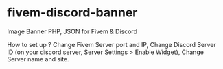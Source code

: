 # fivem-discord-banner

Image Banner PHP, JSON for Fivem &amp; Discord

How to set up ?
  Change Fivem Server port and IP,
  Change Discord Server ID (on your discord server, Server Settings > Enable Widget),
  Change Server name and site.
 
